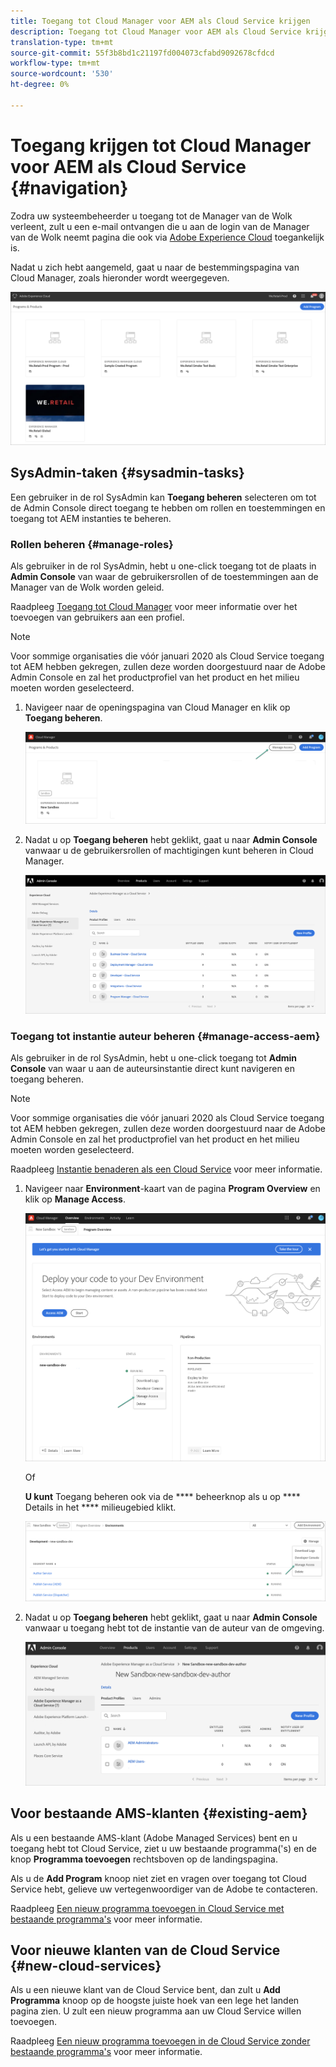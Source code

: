 ```yaml
---
title: Toegang tot Cloud Manager voor AEM als Cloud Service krijgen
description: Toegang tot Cloud Manager voor AEM als Cloud Service krijgen
translation-type: tm+mt
source-git-commit: 55f3b8bd1c21197fd004073cfabd9092678cfdcd
workflow-type: tm+mt
source-wordcount: '530'
ht-degree: 0%

---
```



# Toegang krijgen tot Cloud Manager voor AEM als Cloud Service {#navigation}

Zodra uw systeembeheerder u toegang tot de Manager van de Wolk verleent, zult u een e-mail ontvangen die u aan de login van de Manager van de Wolk neemt pagina die ook via [Adobe Experience Cloud](https://my.cloudmanager.adobe.com/) toegankelijk is.

Nadat u zich hebt aangemeld, gaat u naar de bestemmingspagina van Cloud Manager, zoals hieronder wordt weergegeven.

![](assets/first_timelogin1.png)

## SysAdmin-taken {#sysadmin-tasks}

Een gebruiker in de rol SysAdmin kan **Toegang beheren** selecteren om tot de Admin Console direct toegang te hebben om rollen en toestemmingen en toegang tot AEM instanties te beheren.

### Rollen beheren {#manage-roles}

Als gebruiker in de rol SysAdmin, hebt u one-click toegang tot de plaats in **Admin Console** van waar de gebruikersrollen of de toestemmingen aan de Manager van de Wolk worden geleid.

Raadpleeg [Toegang tot Cloud Manager](https://docs.adobe.com/content/help/en/experience-manager-cloud-service/security/ims-support.html#accessing-cloud-manager) voor meer informatie over het toevoegen van gebruikers aan een profiel.

>[!NOTE]
>Voor sommige organisaties die vóór januari 2020 als Cloud Service toegang tot AEM hebben gekregen, zullen deze worden doorgestuurd naar de Adobe Admin Console en zal het productprofiel van het product en het milieu moeten worden geselecteerd.

1. Navigeer naar de openingspagina van Cloud Manager en klik op **Toegang beheren**.

   ![](assets/sys-admin5.png)

1. Nadat u op **Toegang beheren** hebt geklikt, gaat u naar **Admin Console** vanwaar u de gebruikersrollen of machtigingen kunt beheren in Cloud Manager.

   ![](assets/sys-admin1.png)

### Toegang tot instantie auteur beheren {#manage-access-aem}

Als gebruiker in de rol SysAdmin, hebt u one-click toegang tot **Admin Console** van waar u aan de auteursinstantie direct kunt navigeren en toegang beheren.

>[!NOTE]
>Voor sommige organisaties die vóór januari 2020 als Cloud Service toegang tot AEM hebben gekregen, zullen deze worden doorgestuurd naar de Adobe Admin Console en zal het productprofiel van het product en het milieu moeten worden geselecteerd.

Raadpleeg [Instantie benaderen als een Cloud Service](https://docs.adobe.com/content/help/en/experience-manager-cloud-service/security/ims-support.html#accessing-instance-cloud-service) voor meer informatie.

1. Navigeer naar **Environment**-kaart van de pagina **Program Overview** en klik op **Manage Access**.

   ![](assets/sys-admin6.png)

   Of

   **U kunt** Toegang beheren ook via de  **** beheerknop als u op  **** Details in het  **** milieugebied klikt.

   ![](assets/sys-admin4.png)

1. Nadat u op **Toegang beheren** hebt geklikt, gaat u naar **Admin Console** vanwaar u toegang hebt tot de instantie van de auteur van de omgeving.

   ![](assets/sys-admin-2.png)

## Voor bestaande AMS-klanten {#existing-aem}

Als u een bestaande AMS-klant (Adobe Managed Services) bent en u toegang hebt tot Cloud Service, ziet u uw bestaande programma(&#39;s) en de knop **Programma toevoegen** rechtsboven op de landingspagina.

Als u de **Add Program** knoop niet ziet en vragen over toegang tot Cloud Service hebt, gelieve uw vertegenwoordiger van de Adobe te contacteren.

Raadpleeg [Een nieuw programma toevoegen in Cloud Service met bestaande programma&#39;s](/help/onboarding/getting-access-to-aem-in-cloud/first-time-login.md#existing-program) voor meer informatie.

## Voor nieuwe klanten van de Cloud Service {#new-cloud-services}

Als u een nieuwe klant van de Cloud Service bent, dan zult u **Add Programma** knoop op de hoogste juiste hoek van een lege het landen pagina zien. U zult een nieuw programma aan uw Cloud Service willen toevoegen.

Raadpleeg [Een nieuw programma toevoegen in de Cloud Service zonder bestaande programma&#39;s](/help/onboarding/getting-access-to-aem-in-cloud/first-time-login.md#no-program) voor meer informatie.

